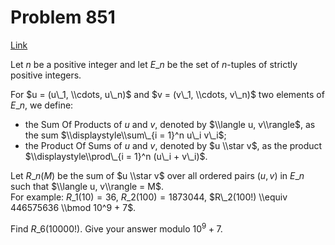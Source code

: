 # Problem 851

[Link](https://projecteuler.net/problem=851)

Let $n$ be a positive integer and let $E\_n$ be the set of $n$-tuples of strictly positive integers.

For $u = (u\_1, \\cdots, u\_n)$ and $v = (v\_1, \\cdots, v\_n)$ two elements of $E\_n$, we define:

*   the Sum Of Products of $u$ and $v$, denoted by $\\langle u, v\\rangle$, as the sum $\\displaystyle\\sum\_{i = 1}^n u\_i v\_i$;
*   the Product Of Sums of $u$ and $v$, denoted by $u \\star v$, as the product $\\displaystyle\\prod\_{i = 1}^n (u\_i + v\_i)$.

Let $R\_n(M)$ be the sum of $u \\star v$ over all ordered pairs $(u, v)$ in $E\_n$ such that $\\langle u, v\\rangle = M$.  
For example: $R\_1(10) = 36$, $R\_2(100) = 1873044$, $R\_2(100!) \\equiv 446575636 \\bmod 10^9 + 7$.

Find $R\_6(10000!)$. Give your answer modulo $10^9+7$.
